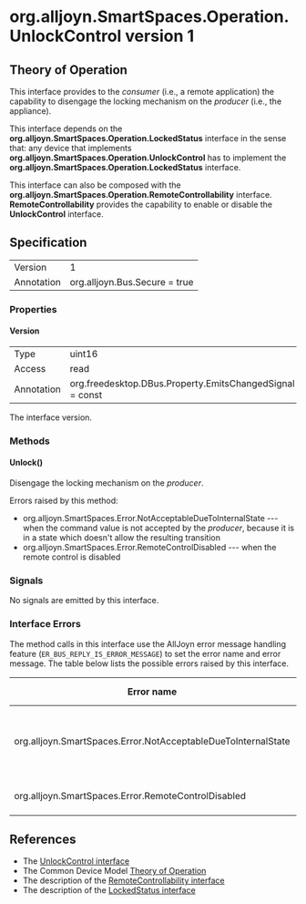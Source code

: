 # org.alljoyn.SmartSpaces.Operation.UnlockControl version 1

## Theory of Operation

This interface provides to the _consumer_ (i.e., a remote application) the
capability to disengage the locking mechanism on the _producer_ (i.e., the appliance).

This interface depends on the **org.alljoyn.SmartSpaces.Operation.LockedStatus** interface
in the sense that: any device that implements **org.alljoyn.SmartSpaces.Operation.UnlockControl** 
has to implement the **org.alljoyn.SmartSpaces.Operation.LockedStatus** interface.

This interface can also be composed with the **org.alljoyn.SmartSpaces.Operation.RemoteControllability**
interface. **RemoteControllability** provides the capability to enable or disable
the **UnlockControl** interface.

## Specification

|                       |                                                                       |
|-----------------------|-----------------------------------------------------------------------|
| Version               | 1                                                                     |
| Annotation            | org.alljoyn.Bus.Secure = true                                         |


### Properties

#### Version

|                       |                                                                       |
|-----------------------|-----------------------------------------------------------------------|
| Type                  | uint16                                                                |
| Access                | read                                                                  |
| Annotation            | org.freedesktop.DBus.Property.EmitsChangedSignal = const              |

The interface version.


### Methods

#### Unlock()

Disengage the locking mechanism on the _producer_.

Errors raised by this method:

* org.alljoyn.SmartSpaces.Error.NotAcceptableDueToInternalState --- when the
  command value is not accepted by the _producer_, because it is in a state
  which doesn't allow the resulting transition
* org.alljoyn.SmartSpaces.Error.RemoteControlDisabled --- when the remote
  control is disabled


### Signals

No signals are emitted by this interface.

### Interface Errors

The method calls in this interface use the AllJoyn error message handling
feature (`ER_BUS_REPLY_IS_ERROR_MESSAGE`) to set the error name and error
message. The table below lists the possible errors raised by this interface.

| Error name                                                    | Error message                                     |
|---------------------------------------------------------------|---------------------------------------------------|
| org.alljoyn.SmartSpaces.Error.NotAcceptableDueToInternalState | The value is not acceptable due to internal state |
| org.alljoyn.SmartSpaces.Error.RemoteControlDisabled           | Remote control disabled                           |


## References

  * The [UnlockControl interface](UnlockControl-v1.xml)
  * The Common Device Model [Theory of Operation](/org.alljoyn.SmartSpaces/theory-of-operation-v2)
  * The description of the [RemoteControllability interface](RemoteControllability-v1)
  * The description of the [LockedStatus interface](LockedStatus-v1)
